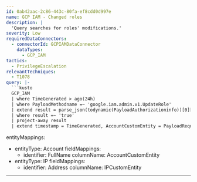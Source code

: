 ```yaml
---
id: 0ab42aac-2c86-443c-80fa-ef8cdd0d997e
name: GCP IAM - Changed roles
description: |
  'Query searches for roles' modifications.'
severity: Low
requiredDataConnectors:
  - connectorId: GCPIAMDataConnector
    dataTypes:
      - GCP_IAM
tactics:
  - PrivilegeEscalation
relevantTechniques:
  - T1078
query: |-
  ```kusto
  GCP_IAM
  | where TimeGenerated > ago(24h)
  | where PayloadMethodname =~ 'google.iam.admin.v1.UpdateRole'
  | extend result = parse_json(todynamic(PayloadAuthorizationinfo))[0]['granted']
  | where result =~ 'true'
  | project-away result
  | extend timestamp = TimeGenerated, AccountCustomEntity = PayloadRequestAccountId, IPCustomEntity = SrcIpAddr
  ```
entityMappings:
  - entityType: Account
    fieldMappings:
      - identifier: FullName
        columnName: AccountCustomEntity
  - entityType: IP
    fieldMappings:
      - identifier: Address
        columnName: IPCustomEntity
---
```


